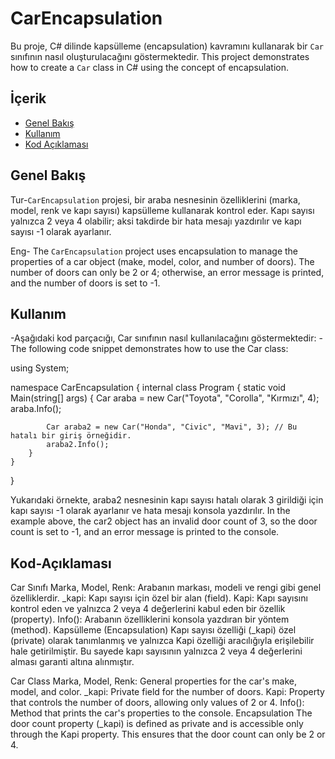 # CarEncapsulation

Bu proje, C# dilinde kapsülleme (encapsulation) kavramını kullanarak bir `Car` sınıfının nasıl oluşturulacağını göstermektedir. 
This project demonstrates how to create a `Car` class in C# using the concept of encapsulation.

## İçerik

- [Genel Bakış](#genel-bakış)
- [Kullanım](#kullanım)
- [Kod Açıklaması](#kod-açıklaması)


## Genel Bakış

Tur-`CarEncapsulation` projesi, bir araba nesnesinin özelliklerini (marka, model, renk ve kapı sayısı) kapsülleme kullanarak kontrol eder. Kapı sayısı yalnızca 2 veya 4 olabilir; aksi takdirde bir hata mesajı yazdırılır ve kapı sayısı -1 olarak ayarlanır.

Eng- The `CarEncapsulation` project uses encapsulation to manage the properties of a car object (make, model, color, and number of doors). The number of doors can only be 2 or 4; otherwise, an error message is printed, and the number of doors is set to -1.


## Kullanım
-Aşağıdaki kod parçacığı, Car sınıfının nasıl kullanılacağını göstermektedir:
-The following code snippet demonstrates how to use the Car class:


using System;

namespace CarEncapsulation
{
    internal class Program
    {
        static void Main(string[] args)
        {
            Car araba = new Car("Toyota", "Corolla", "Kırmızı", 4);
            araba.Info();

            Car araba2 = new Car("Honda", "Civic", "Mavi", 3); // Bu hatalı bir giriş örneğidir.
            araba2.Info();
        }
    }
}

Yukarıdaki örnekte, araba2 nesnesinin kapı sayısı hatalı olarak 3 girildiği için kapı sayısı -1 olarak ayarlanır ve hata mesajı konsola yazdırılır.
In the example above, the car2 object has an invalid door count of 3, so the door count is set to -1, and an error message is printed to the console.

## Kod-Açıklaması
Car Sınıfı
Marka, Model, Renk: Arabanın markası, modeli ve rengi gibi genel özelliklerdir.
_kapi: Kapı sayısı için özel bir alan (field).
Kapi: Kapı sayısını kontrol eden ve yalnızca 2 veya 4 değerlerini kabul eden bir özellik (property).
Info(): Arabanın özelliklerini konsola yazdıran bir yöntem (method).
Kapsülleme (Encapsulation)
Kapı sayısı özelliği (_kapi) özel (private) olarak tanımlanmış ve yalnızca Kapi özelliği aracılığıyla erişilebilir hale getirilmiştir. Bu sayede kapı sayısının yalnızca 2 veya 4 değerlerini alması garanti altına alınmıştır.

Car Class
Marka, Model, Renk: General properties for the car's make, model, and color.
_kapi: Private field for the number of doors.
Kapi: Property that controls the number of doors, allowing only values of 2 or 4.
Info(): Method that prints the car's properties to the console.
Encapsulation
The door count property (_kapi) is defined as private and is accessible only through the Kapi property. This ensures that the door count can only be 2 or 4.

